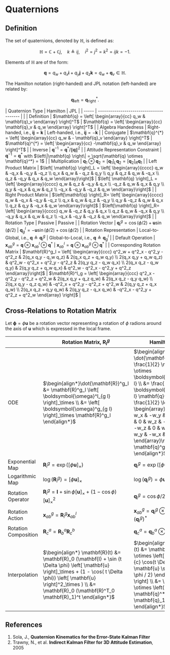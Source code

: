 # Quaternions

## Definition

The set of quaternions, denoted by $\mathbb{H}$, is defined as:

$$
\mathbb{H} = \mathbb{C} + \mathbb{C}j, \quad k \triangleq ij, \quad i^2 = j^2 = k^2 = ijk = -1.
$$


Elements of $\mathbb{H}$ are of the form:

$$
\mathbf{q} = q_w + q_x \mathbf{i} + q_y \mathbf{j} + q_z \mathbf{k} = q_w + \mathbf{q}_v \in \mathbb{H}.
$$

The Hamilton notation (right-handed) and JPL notation (left-handed) are related by:

$$
\mathbf{q}_{\text{left}} = \mathbf{q}^*_{\text{right}}.
$$

|  Quaternion Type  | Hamilton | JPL |
| ----- | --------------------------------------- | |
|  Definition | $\mathbf{q} =  \left[ \begin{array}{cc} q_w & \mathbf{q}_v \end{array} \right]^T$  | $\mathbf{q} =  \left[ \begin{array}{cc} \mathbf{q}_v & q_w \end{array} \right]^T$ |
| Algebra Handedness | Right-handed, i.e., $\mathbf{i} \mathbf{j} = \mathbf{k}$ | Left-handed, i.e., $\mathbf{i} \mathbf{j} = -\mathbf{k}$ |
| Conjugate | $\mathbf{q}^{*} = \left[ \begin{array}{cc} q_w & - \mathbf{q}_v \end{array} \right]^T$ | $\mathbf{q}^{*} = \left[ \begin{array}{cc} -\mathbf{q}_v & q_w \end{array} \right]^T$ |
| Inverse | $\mathbf{q}^{-1} = \mathbf{q}^* / \left\|\mathbf{q}\right\|^2$ |
| Attitude Representation Constraint | $\mathbf{q}^{-1} = \mathbf{q}^*$ with $\left\|\mathbf{q} \right\| = \sqrt{\mathbf{q} \otimes \mathbf{q}^*} = 1$ |
| Multiplication | $\mathbf{q}_1 \otimes \mathbf{q}_2 = \left[ \mathbf{q}_1 \right]_L \mathbf{q}_2 = \left[ \mathbf{q}_2\right]_R \mathbf{q}_1$ |
| Left Product Matrix | $\left[ \mathbf{q} \right]_L = \left[ \begin{array}{cccc} q_w & -q_x & -q_y & -q_z \\ q_x & q_w & - q_z & q_y \\ q_y & q_z & q_w & -q_x \\ q_z & -q_y & q_x & q_w \end{array}\right]$ | $\left[ \mathbf{q} \right]_L = \left[ \begin{array}{cccc} q_w & q_z & -q_y & q_x \\ -q_z & q_w & q_x & q_y \\ q_y & -q_x & q_w & q_z \\ -q_x & -q_y & -q_z & q_w \end{array}\right]$ |
| Right Product Matrix | $\left[\mathbf{q} \right]_R= \left[ \begin{array}{cccc} q_w & -q_x & -q_y & -q_z \\ q_x & q_w & q_z & -q_y \\ q_y & -q_z & q_w & q_x \\ q_z & q_y & -q_x & q_w \end{array}\right]$ | $\left[\mathbf{q} \right]_R= \left[ \begin{array}{cccc} q_w & -q_z & q_y & q_x \\ q_z & q_w & -q_x & q_y \\ -q_y & q_x & q_w & q_z \\ -q_x & -q_y & -q_z & q_w \end{array}\right]$ |
| Rotation Type | Passive | Passive |
| Rotation Vector | $\mathbf{q}^g_l = \cos(\phi / 2) + \mathbf{u} \sin(\phi / 2)$ | $\mathbf{q}^l_g = -\mathbf{u} \sin (\phi / 2) + \cos (\phi / 2)$ |
| Rotation Representation | Local-to-Global, i.e., $\mathbf{q} \triangleq \mathbf{q}^g_l$ | Global-to-Local, i.e., $\mathbf{q} \triangleq \mathbf{q}^l_g$ |
| Default Operation | $\mathbf{x}^g_{a  b} = \mathbf{q} \otimes \mathbf{x}^{l}_{a  b} \otimes \mathbf{q}^*$ | $\mathbf{x}^l_{a  b} = \mathbf{q} \otimes \mathbf{x}^{g}_{a  b} \otimes \mathbf{q}^*$ |
| Corresponding Rotation Matrix | $\mathbf{R}^g_l = \left[ \begin{array}{ccc} q^2_w + q^2_x - q^2_y - q^2_z & 2(q_x q_y - q_w q_z) & 2(q_x q_z + q_w q_y) \\ 2(q_x q_y + q_w q_z) & q^2_w - q^2_x + q^2_y - q^2_z & 2(q_y q_z - q_w q_x) \\ 2(q_x q_z - q_w q_y) & 2(q_y q_z + q_w q_x) & q^2_w - q^2_x - q^2_y + q^2_z  \end{array}\right]$ | $\mathbf{R}^l_g = \left[ \begin{array}{ccc} q^2_x - q^2_y - q^2_z + q^2_w & 2(q_x q_y + q_z q_w) & 2(q_x q_z - q_y q_w) \\ 2(q_x q_y - q_z q_w) & -q^2_x + q^2_y - q^2_z + q^2_w & 2(q_y q_z + q_x q_w) \\ 2(q_x q_z + q_y q_w) & 2(q_y q_z - q_x q_w) & -q^2_x - q^2_y + q^2_z + q^2_w \end{array} \right]$ |

## Cross-Relations to Rotation Matrix

Let $\boldsymbol{\phi} = \phi \mathbf{u}$ be a rotation vector representing a rotation of $\phi$ radions around the axis of $\mathbf{u}$ which is expressed in the local frame.

|   |  Rotation Matrix, $\mathbf{R}^g_l$  | Hamilton, $\mathbf{q}^g_l$ | JPL, $\mathbf{q}^l_g$ |
| - | ----- | --------------------------------------- | - |
| ODE | $\begin{align*}\dot{\mathbf{R}}^g_l &= \mathbf{R}^g_l \left[ \boldsymbol{\omega}^l_{g  l} \right]_\times \\ &= \left[ \boldsymbol{\omega}^g_{g  l}  \right]_\times \mathbf{R}^g_l \end{align*}$ | $\begin{align*} \dot{\mathbf{q}}^g_l &= \frac{1}{2} \mathbf{q}^g_l \otimes \boldsymbol{\omega}^l_{g  l} \\ &= \frac{1}{2} \boldsymbol{\Omega}^l_{g  l} \mathbf{q}^g_l \\ &= \frac{1}{2} \left[ \begin{array}{cccc} 0 & -w_x & -w_y & -w_z \\ w_x & 0 & w_z & -w_y \\ w_y & -w_z & 0 & w_x \\ w_z & w_y & -w_x & 0 \end{array}\right] \mathbf{q}^g_l \end{align*}$ | $\begin{align*} \dot{\mathbf{q}}^l_g &= \frac{1}{2} \boldsymbol{\omega}^l_{g  l} \otimes \mathbf{q}^l_g \\ &= \frac{1}{2} \boldsymbol{\Omega}^l_{g  l} \mathbf{q}^l_g \\ &= \frac{1}{2} \left[ \begin{array}{cccc} 0 & w_z & -w_y & w_x \\ -w_z & 0 & w_x & w_y \\ w_y & - w_x & 0 & w_z \\ -w_x & -w_y & -w_z & 0  \end{array} \right] \mathbf{q}^l_g \end{align*}$ |
| Exponential Map | $\mathbf{R}^g_l = \exp \left( \left[ \phi \mathbf{u} \right]_\times \right)$ | $\mathbf{q}^g_l = \exp \left( \left[ \phi \mathbf{u} / 2 \right]_\times \right)$ | $\mathbf{q}^l_g = \exp \left( \left[ -\phi \mathbf{u} / 2 \right]_\times \right)$ |
| Logarithmic Map | $\log \left( \mathbf{R}^g_l \right) = \left[ \phi \mathbf{u} \right]_\times$ | $\log \left( \mathbf{q}^g_l \right) = \phi \mathbf{u} / 2$ | $\log (\mathbf{q}^l_g) = -\phi \mathbf{u} / 2$ |
| Rotation Operator | $\mathbf{R}^g_l = \mathbf{I} + \sin \phi \left[ \mathbf{u} \right]_\times + (1 - \cos \phi) \left[ \mathbf{u} \right]^2_\times$ | $\mathbf{q}^g_l = \cos \phi / 2 + \mathbf{u} \sin \phi / 2$ | $\mathbf{q}^l_g = -\mathbf{u} \sin \phi / 2 + \cos \phi / 2$ |
| Rotation Action | $\mathbf{x}^g_{a  b} = \mathbf{R}^g_l \mathbf{x}^l_{a  b}$ | $\mathbf{x}^g_{a  b} = \mathbf{q}^g_l \otimes \mathbf{x}^l_{a  b} \otimes \left( \mathbf{q}^g_l \right)^*$ | $\mathbf{x}^l_{a  b} = \mathbf{q}^l_g \otimes \mathbf{x}^g_{a  b} \otimes \left( \mathbf{q}^l_g \right)^*$ |
| Rotation Composition | $\mathbf{R}^a_c = \mathbf{R}^a_b \mathbf{R}^b_c$ | $\mathbf{q}^a_{c} = \mathbf{q}^a_b \otimes \mathbf{q}^b_c$ |
| Interpolation | $\begin{align*} \mathbf{R}(t) &= \mathbf{R}_0 (\mathbf{I} + \sin (t \Delta \phi) \left[ \mathbf{u} \right]_\times + (1 - \cos( t  \Delta \phi)) \left[ \mathbf{u} \right]^2_\times ) \\ &= \mathbf{R}_0 (\mathbf{R}^T_0 \mathbf{R}_1)^t \end{align*}$ | $\begin{align*}\mathbf{q}(t) &= \mathbf{q}_0 \otimes \left[ \begin{array}{c} \cos(t \Delta \phi / 2) \\ \mathbf{u} \sin (t \Delta \phi / 2) \end{array} \right] \\ &= \mathbf{q}_0 \otimes \left( \mathbf{q}^*_0 \otimes \mathbf{q}_1 \right)^t \end{align*}$ |

## References

1. Sola, J., **Quaternion Kinematics for the Error-State Kalman Filter**
2. Trawny, N., et al. **Indirect Kalman Filter for 3D Attitude Estimation**, 2005
